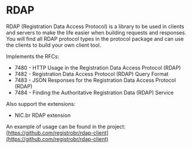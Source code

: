 RDAP
====

RDAP (Registration Data Access Protocol) is a library to be used in clients and
servers to make the life easier when building requests and responses. You will
find all RDAP protocol types in the protocol package and can use the clients to
build your own client tool.

Implements the RFCs:
  * 7480 - HTTP Usage in the Registration Data Access Protocol (RDAP)
  * 7482 - Registration Data Access Protocol (RDAP) Query Format
  * 7483 - JSON Responses for the Registration Data Access Protocol (RDAP)
  * 7484 - Finding the Authoritative Registration Data (RDAP) Service

Also support the extensions:
  * NIC.br RDAP extension

An example of usage can be found in the project:
[https://github.com/registrobr/rdap-client](https://github.com/registrobr/rdap-client)
